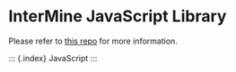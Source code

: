 InterMine JavaScript Library
============================

Please refer to [this repo](https://github.com/alexkalderimis/imjs) for
more information.

::: {.index}
JavaScript
:::
